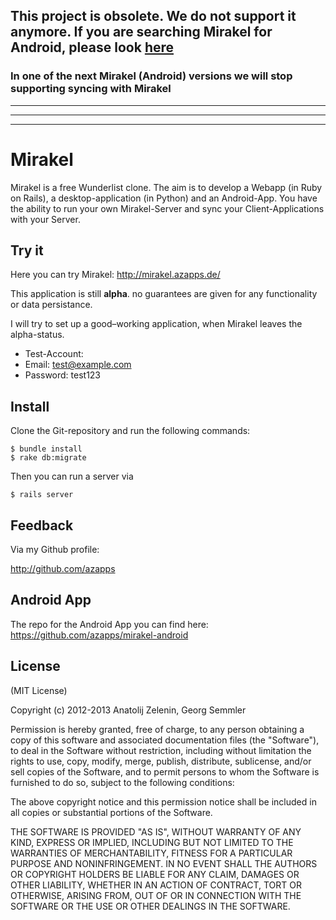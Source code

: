
## This project is obsolete. We do not support it anymore. If you are searching Mirakel for Android, please look [here](https://github.com/azapps/mirakel-android)

### In one of the next Mirakel (Android) versions we will stop supporting syncing with Mirakel
-----

-----

-----

# Mirakel

Mirakel is a free Wunderlist clone.
The aim is to develop a Webapp (in Ruby on Rails), a desktop-application (in Python) and an Android-App.
You have the ability to run your own Mirakel-Server and sync your Client-Applications with your Server.

## Try it

Here you can try Mirakel: http://mirakel.azapps.de/

This application is still **alpha**. no guarantees are given for any functionality or data persistance.

I will try to set up a good–working application, when Mirakel leaves the alpha-status.

* Test-Account:
* Email: test@example.com
* Password: test123

## Install

Clone the Git-repository and run the following commands:

    $ bundle install
    $ rake db:migrate

Then you can run a server via

    $ rails server

## Feedback

Via my Github profile:

  http://github.com/azapps

## Android App
The repo for the Android App you can find here: https://github.com/azapps/mirakel-android

## License

(MIT License)

Copyright (c) 2012-2013 Anatolij Zelenin, Georg Semmler

Permission is hereby granted, free of charge, to any person obtaining a copy of this software and associated documentation files (the "Software"), to deal in the Software without restriction, including without limitation the rights to use, copy, modify, merge, publish, distribute, sublicense, and/or sell copies of the Software, and to permit persons to whom the Software is furnished to do so, subject to the following conditions:

The above copyright notice and this permission notice shall be included in all copies or substantial portions of the Software.

THE SOFTWARE IS PROVIDED "AS IS", WITHOUT WARRANTY OF ANY KIND, EXPRESS OR IMPLIED, INCLUDING BUT NOT LIMITED TO THE WARRANTIES OF MERCHANTABILITY, FITNESS FOR A PARTICULAR PURPOSE AND NONINFRINGEMENT. IN NO EVENT SHALL THE AUTHORS OR COPYRIGHT HOLDERS BE LIABLE FOR ANY CLAIM, DAMAGES OR OTHER LIABILITY, WHETHER IN AN ACTION OF CONTRACT, TORT OR OTHERWISE, ARISING FROM, OUT OF OR IN CONNECTION WITH THE SOFTWARE OR THE USE OR OTHER DEALINGS IN THE SOFTWARE.
